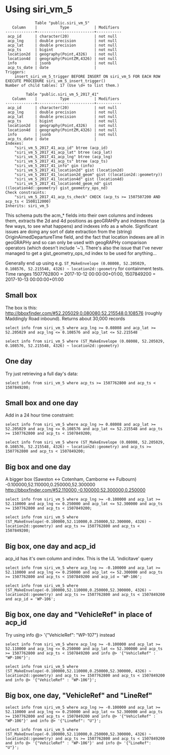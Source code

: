 
Using siri\_vm\_5
=============

```
             Table "public.siri_vm_5"
   Column    |          Type           | Modifiers
-------------+-------------------------+-----------
 acp_id      | character(20)           | not null
 acp_lng     | double precision        | not null
 acp_lat     | double precision        | not null
 acp_ts      | bigint                  | not null
 location2d  | geography(Point,4326)   | not null
 location4d  | geography(PointZM,4326) | not null
 info        | jsonb                   | not null
 acp_ts_date | date                    |
Triggers:
    insert_siri_vm_5_trigger BEFORE INSERT ON siri_vm_5 FOR EACH ROW EXECUTE PROCEDURE siri_vm_5_insert_trigger()
Number of child tables: 17 (Use \d+ to list them.)

         Table "public.siri_vm_5_2017_41"
   Column    |          Type           | Modifiers
-------------+-------------------------+-----------
 acp_id      | character(20)           | not null
 acp_lng     | double precision        | not null
 acp_lat     | double precision        | not null
 acp_ts      | bigint                  | not null
 location2d  | geography(Point,4326)   | not null
 location4d  | geography(PointZM,4326) | not null
 info        | jsonb                   | not null
 acp_ts_date | date                    |
Indexes:
    "siri_vm_5_2017_41_acp_id" btree (acp_id)
    "siri_vm_5_2017_41_acp_lat" btree (acp_lat)
    "siri_vm_5_2017_41_acp_lng" btree (acp_lng)
    "siri_vm_5_2017_41_acp_ts" btree (acp_ts)
    "siri_vm_5_2017_41_info" gin (info)
    "siri_vm_5_2017_41_location2d" gist (location2d)
    "siri_vm_5_2017_41_location2d_geom" gist ((location2d::geometry))
    "siri_vm_5_2017_41_location4d" gist (location4d)
    "siri_vm_5_2017_41_location4d_geom_nd" gist ((location4d::geometry) gist_geometry_ops_nd)
Check constraints:
    "siri_vm_5_2017_41_acp_ts_check" CHECK (acp_ts >= 1507507200 AND acp_ts < 1508112000)
Inherits: siri_vm_5
```

This schema puts the acm\_\* fields into their own columns and indexes
them, extracts the 2d and 4d positions as geoGRAHPy and indexes those (a
few ways, to  see what happens) and indexes info as a whole. Significant
issues are  doing any sort of date extraction from the (string)
OriginAimedDepartureTime field, and the fact that location indexes are
all in geoGRAPHy and so can only be used with  geogRAPHy comparison
operators (which doesn't include '~'). There's also the issue that I've
never managed to get a gist_geometry_ops_nd index to be used for
anything...

Generally end up using e.g. `ST_MakeEnvelope (0.08008, 52.205029,
0.108576, 52.215548, 4326) ~ location2d::geometry` for containment tests. Time ranges 
1507762800 = 2017-10-12 00:00:00+01:00, 1507849200 = 2017-10-13 00:00:00+01:00


Small box
---------

The box is this:
http://bboxfinder.com/#52.205029,0.080080,52.215548,0.108576 (roughly
Maddingly Road inbound). Returns about 30,000 records

```execute
select info from siri_vm_5 where acp_lng >= 0.08008 and acp_lat >= 52.205029 and acp_lng <= 0.108576 and acp_lat <= 52.215548
```

```execute
select info from siri_vm_5 where (ST_MakeEnvelope (0.08008, 52.205029, 0.108576, 52.215548, 4326) ~ location2d::geometry)
```

One day
-------

Try just retrieving a full day's data:

```execute
select info from siri_vm_5 where acp_ts >= 1507762800 and acp_ts < 1507849200;
```

Small box and one day
---------------------

Add in a 24 hour time constraint:

```execute
select info from siri_vm_5 where acp_lng >= 0.08008 and acp_lat >= 52.205029 and acp_lng <= 0.108576 and acp_lat <= 52.215548 and acp_ts >= 1507762800 and acp_ts < 1507849200;
```

```execute
select info from siri_vm_5 where (ST_MakeEnvelope (0.08008, 52.205029, 0.108576, 52.215548, 4326) ~ location2d::geometry) and acp_ts >= 1507762800 and acp_ts < 1507849200;
```

Big box and one day
-------------------

A bigger box (Sawston <-> Cotenham, Camborne <-> Fulbourn) -0.100000,52.110000,0.250000,52.300000
http://bboxfinder.com/#52.110000,-0.100000,52.300000,0.250000

```execute
select info from siri_vm_5 where acp_lng >= -0.100000 and acp_lat >= 52.110000 and acp_lng <= 0.250000 and acp_lat <= 52.300000 and acp_ts >= 1507762800 and acp_ts < 1507849200;
```

```execute
select info from siri_vm_5 where (ST_MakeEnvelope(-0.100000,52.110000,0.250000,52.300000, 4326) ~ location2d::geometry) and acp_ts >= 1507762800 and acp_ts < 1507849200;
```

Big box, one day and acp\_id
---------------------------

acp\_id has it's own column and index. This is the IJL 'indicitave' query

```execute
select info from siri_vm_5 where acp_lng >= -0.100000 and acp_lat >= 52.110000 and acp_lng <= 0.250000 and acp_lat <= 52.300000 and acp_ts >= 1507762800 and acp_ts < 1507849200 and acp_id = 'WP-106';
```

```execute
select info from siri_vm_5 where (ST_MakeEnvelope(-0.100000,52.110000,0.250000,52.300000, 4326) ~ location2d::geometry) and acp_ts >= 1507762800 and acp_ts < 1507849200 and acp_id = 'WP-106';
```

Big box, one day and "VehicleRef" in place of acp\_id
----------------------------------------------------

Try using info @> '{"VehicleRef": "WP-107"} instead

```execute
select info from siri_vm_5 where acp_lng >= -0.100000 and acp_lat >= 52.110000 and acp_lng <= 0.250000 and acp_lat <= 52.300000 and acp_ts >= 1507762800 and acp_ts < 1507849200 and info @> '{"VehicleRef" : "WP-106"}';
```


```execute
select info from siri_vm_5 where (ST_MakeEnvelope(-0.100000,52.110000,0.250000,52.300000, 4326) ~ location2d::geometry) and acp_ts >= 1507762800 and acp_ts < 1507849200 and info @> '{"VehicleRef" : "WP-106"}';
```

Big box, one day, "VehicleRef" and "LineRef"
--------------------------------------------

```execute
select info from siri_vm_5 where acp_lng >= -0.100000 and acp_lat >= 52.110000 and acp_lng <= 0.250000 and acp_lat <= 52.300000 and acp_ts >= 1507762800 and acp_ts < 1507849200 and info @> '{"VehicleRef" : "WP-106"}' and info @> '{"LineRef": "U"}';
```

```execute
select info from siri_vm_5 where (ST_MakeEnvelope(-0.100000,52.110000,0.250000,52.300000, 4326) ~ location2d::geometry) and acp_ts >= 1507762800 and acp_ts < 1507849200 and info @> '{"VehicleRef" : "WP-106"}' and info @> '{"LineRef": "U"}';
```
